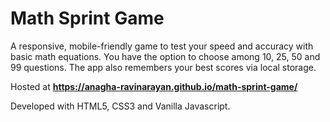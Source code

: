 # Math Sprint Game

A responsive, mobile-friendly game to test your speed and accuracy with basic math equations. You have the option to choose among 10, 25, 50 and 99 questions. The app also remembers your best scores via local storage.

Hosted at **https://anagha-ravinarayan.github.io/math-sprint-game/**

Developed with HTML5, CSS3 and Vanilla Javascript.